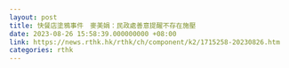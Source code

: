 ```yaml
---
layout: post
title: 快餐店塗鴉事件　麥美娟：民政處善意提醒不存在施壓
date: 2023-08-26 15:58:39.000000000 +08:00
link: https://news.rthk.hk/rthk/ch/component/k2/1715258-20230826.htm
categories: rthk
---
```



